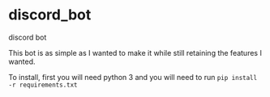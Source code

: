 # discord_bot
discord bot

This bot is as simple as I wanted to make it while still retaining the features I wanted.

To install, first you will need python 3 and you will need to run `pip install -r requirements.txt`
